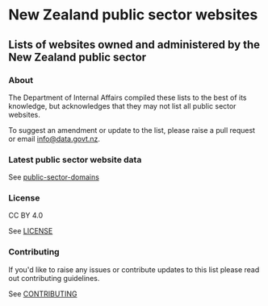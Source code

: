 # New Zealand public sector websites
## Lists of websites owned and administered by the New Zealand public sector

### About
The Department of Internal Affairs compiled these lists to the best of its knowledge, but acknowledges that they may not list all public sector websites.

To suggest an amendment or update to the list, please raise a pull request or email [info@data.govt.nz](mailto:info@data.govt.nz).

### Latest public sector website data

See [public-sector-domains](public-sector-websites.csv)

### License
CC BY 4.0

See [LICENSE](LICENSE.md)

### Contributing
If you'd like to raise any issues or contribute updates to this list please read out contributing guidelines.

See [CONTRIBUTING](CONTRIBUTING.md)
